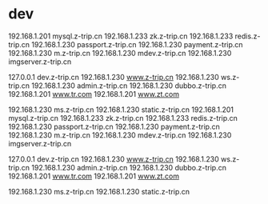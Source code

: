# dev

192.168.1.201 mysql.z-trip.cn
192.168.1.233 zk.z-trip.cn
192.168.1.233 redis.z-trip.cn
192.168.1.230 passport.z-trip.cn
192.168.1.230 payment.z-trip.cn
192.168.1.230 m.z-trip.cn
192.168.1.230 mdev.z-trip.cn
192.168.1.230 imgserver.z-trip.cn

127.0.0.1 dev.z-trip.cn
192.168.1.230 www.z-trip.cn
192.168.1.230 ws.z-trip.cn
192.168.1.230 admin.z-trip.cn
192.168.1.230 dubbo.z-trip.cn
192.168.1.201 www.tr.com
192.168.1.201 www.zt.com

192.168.1.230 ms.z-trip.cn
192.168.1.230 static.z-trip.cn
192.168.1.201 mysql.z-trip.cn
192.168.1.233 zk.z-trip.cn
192.168.1.233 redis.z-trip.cn
192.168.1.230 passport.z-trip.cn
192.168.1.230 payment.z-trip.cn
192.168.1.230 m.z-trip.cn
192.168.1.230 mdev.z-trip.cn
192.168.1.230 imgserver.z-trip.cn

127.0.0.1 dev.z-trip.cn
192.168.1.230 www.z-trip.cn
192.168.1.230 ws.z-trip.cn
192.168.1.230 admin.z-trip.cn
192.168.1.230 dubbo.z-trip.cn
192.168.1.201 www.tr.com
192.168.1.201 www.zt.com

192.168.1.230 ms.z-trip.cn
192.168.1.230 static.z-trip.cn